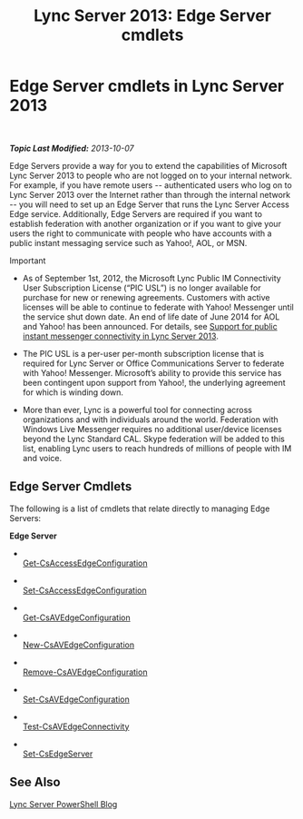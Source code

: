 ﻿---
title: 'Lync Server 2013: Edge Server cmdlets'
TOCTitle: Edge Server cmdlets
ms:assetid: 1a5427f4-a0d1-4652-8135-91333158ffc8
ms:mtpsurl: https://technet.microsoft.com/en-us/library/Gg415635(v=OCS.15)
ms:contentKeyID: 48183534
ms.date: 07/23/2014
mtps_version: v=OCS.15
---

<div data-xmlns="http://www.w3.org/1999/xhtml">

<div class="topic" data-xmlns="http://www.w3.org/1999/xhtml" data-msxsl="urn:schemas-microsoft-com:xslt" data-cs="http://msdn.microsoft.com/en-us/">

<div data-asp="http://msdn2.microsoft.com/asp">

# Edge Server cmdlets in Lync Server 2013

</div>

<div id="mainSection">

<div id="mainBody">

<span> </span>

_**Topic Last Modified:** 2013-10-07_

Edge Servers provide a way for you to extend the capabilities of Microsoft Lync Server 2013 to people who are not logged on to your internal network. For example, if you have remote users -- authenticated users who log on to Lync Server 2013 over the Internet rather than through the internal network -- you will need to set up an Edge Server that runs the Lync Server Access Edge service. Additionally, Edge Servers are required if you want to establish federation with another organization or if you want to give your users the right to communicate with people who have accounts with a public instant messaging service such as Yahoo\!, AOL, or MSN.

<div class="alert">


> [!IMPORTANT]
> <UL>
> <LI>
> <P>As of September 1st, 2012, the Microsoft Lync Public IM Connectivity User Subscription License (“PIC USL”) is no longer available for purchase for new or renewing agreements. Customers with active licenses will be able to continue to federate with Yahoo! Messenger until the service shut down date. An end of life date of June 2014 for AOL and Yahoo! has been announced. For details, see <A href="lync-server-2013-support-for-public-instant-messenger-connectivity.md">Support for public instant messenger connectivity in Lync Server 2013</A>.</P>
> <LI>
> <P>The PIC USL is a per-user per-month subscription license that is required for Lync Server or Office Communications Server to federate with Yahoo! Messenger. Microsoft’s ability to provide this service has been contingent upon support from Yahoo!, the underlying agreement for which is winding down.</P>
> <LI>
> <P>More than ever, Lync is a powerful tool for connecting across organizations and with individuals around the world. Federation with Windows Live Messenger requires no additional user/device licenses beyond the Lync Standard CAL. Skype federation will be added to this list, enabling Lync users to reach hundreds of millions of people with IM and voice.</P></LI></UL>



</div>

<div>

## Edge Server Cmdlets

The following is a list of cmdlets that relate directly to managing Edge Servers:

**Edge Server**

  - <span></span>  
    [Get-CsAccessEdgeConfiguration](get-csaccessedgeconfiguration.md)

  - <span></span>  
    [Set-CsAccessEdgeConfiguration](set-csaccessedgeconfiguration.md)

<!-- end list -->

  - <span></span>  
    [Get-CsAVEdgeConfiguration](get-csavedgeconfiguration.md)

  - <span></span>  
    [New-CsAVEdgeConfiguration](new-csavedgeconfiguration.md)

  - <span></span>  
    [Remove-CsAVEdgeConfiguration](remove-csavedgeconfiguration.md)

  - <span></span>  
    [Set-CsAVEdgeConfiguration](set-csavedgeconfiguration.md)

<!-- end list -->

  - <span></span>  
    [Test-CsAVEdgeConnectivity](test-csavedgeconnectivity.md)

<!-- end list -->

  - <span></span>  
    [Set-CsEdgeServer](set-csedgeserver.md)

</div>

<div>

## See Also


[Lync Server PowerShell Blog](http://go.microsoft.com/fwlink/p/?linkid=203150)  
  

</div>

</div>

<span> </span>

</div>

</div>

</div>


